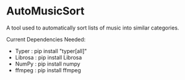 # AutoMusicSort
A tool used to automatically sort lists of music into similar categories.

Current Dependencies Needed:

- Typer : pip install "typer[all]"
- Librosa : pip install Librosa
- NumPy : pip install numpy
- ffmpeg : pip install ffmpeg
